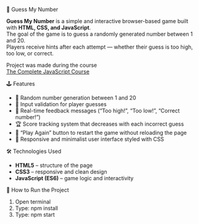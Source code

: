 🎯 Guess My Number

**Guess My Number** is a simple and interactive browser-based game built with **HTML, CSS, and JavaScript**.  
The goal of the game is to guess a randomly generated number between 1 and 20.  
Players receive hints after each attempt — whether their guess is too high, too low, or correct.  

Project was made during the course  
[The Complete JavaScript Course](https://www.udemy.com/course/the-complete-javascript-course/?couponCode=MT251006G4)


🕹️ Features

- 🎲 Random number generation between 1 and 20  
- 🧩 Input validation for player guesses  
- 💬 Real-time feedback messages (“Too high!”, “Too low!”, “Correct number!”)  
- 🏆 Score tracking system that decreases with each incorrect guess  
- 🔁 “Play Again” button to restart the game without reloading the page  
- 🎨 Responsive and minimalist user interface styled with CSS  


🛠️ Technologies Used

- **HTML5** – structure of the page  
- **CSS3** – responsive and clean design  
- **JavaScript (ES6)** – game logic and interactivity  


🚀 How to Run the Project

1. Open terminal
2. Type: npm install
3. Type: npm start
